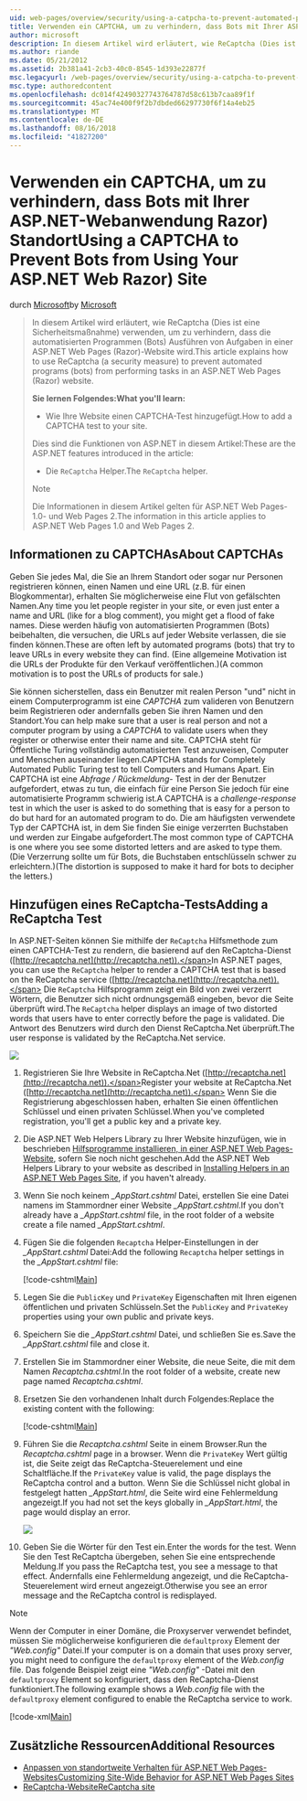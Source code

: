 ```yaml
---
uid: web-pages/overview/security/using-a-catpcha-to-prevent-automated-programs-bots-from-using-your-aspnet-web-site
title: Verwenden ein CAPTCHA, um zu verhindern, dass Bots mit Ihrer ASP.NET-Webanwendung Razor) Standort | Microsoft-Dokumentation
author: microsoft
description: In diesem Artikel wird erläutert, wie ReCaptcha (Dies ist eine Sicherheitsmaßnahme) verwenden, um zu verhindern, dass die automatisierten Programmen (Bots) Ausführen von Aufgaben in einer ASP.NET Web Pages (Razor) wir...
ms.author: riande
ms.date: 05/21/2012
ms.assetid: 2b381a41-2cb3-40c0-8545-1d393e22877f
msc.legacyurl: /web-pages/overview/security/using-a-catpcha-to-prevent-automated-programs-bots-from-using-your-aspnet-web-site
msc.type: authoredcontent
ms.openlocfilehash: dc014f42490327743764787d58c613b7caa89f1f
ms.sourcegitcommit: 45ac74e400f9f2b7dbded66297730f6f14a4eb25
ms.translationtype: MT
ms.contentlocale: de-DE
ms.lasthandoff: 08/16/2018
ms.locfileid: "41827200"
---
```

<a name="using-a-captcha-to-prevent-bots-from-using-your-aspnet-web-razor-site"></a><span data-ttu-id="788bf-103">Verwenden ein CAPTCHA, um zu verhindern, dass Bots mit Ihrer ASP.NET-Webanwendung Razor) Standort</span><span class="sxs-lookup"><span data-stu-id="788bf-103">Using a CAPTCHA to Prevent Bots from Using Your ASP.NET Web Razor) Site</span></span>
====================
<span data-ttu-id="788bf-104">durch [Microsoft](https://github.com/microsoft)</span><span class="sxs-lookup"><span data-stu-id="788bf-104">by [Microsoft](https://github.com/microsoft)</span></span>

> <span data-ttu-id="788bf-105">In diesem Artikel wird erläutert, wie ReCaptcha (Dies ist eine Sicherheitsmaßnahme) verwenden, um zu verhindern, dass die automatisierten Programmen (Bots) Ausführen von Aufgaben in einer ASP.NET Web Pages (Razor)-Website wird.</span><span class="sxs-lookup"><span data-stu-id="788bf-105">This article explains how to use ReCaptcha (a security measure) to prevent automated programs (bots) from performing tasks in an ASP.NET Web Pages (Razor) website.</span></span>
> 
> <span data-ttu-id="788bf-106">**Sie lernen Folgendes:**</span><span class="sxs-lookup"><span data-stu-id="788bf-106">**What you'll learn:**</span></span> 
> 
> - <span data-ttu-id="788bf-107">Wie Ihre Website einen CAPTCHA-Test hinzugefügt.</span><span class="sxs-lookup"><span data-stu-id="788bf-107">How to add a CAPTCHA test to your site.</span></span>
> 
> <span data-ttu-id="788bf-108">Dies sind die Funktionen von ASP.NET in diesem Artikel:</span><span class="sxs-lookup"><span data-stu-id="788bf-108">These are the ASP.NET features introduced in the article:</span></span>
> 
> - <span data-ttu-id="788bf-109">Die `ReCaptcha` Helper.</span><span class="sxs-lookup"><span data-stu-id="788bf-109">The `ReCaptcha` helper.</span></span>
> 
> > [!NOTE]
> > <span data-ttu-id="788bf-110">Die Informationen in diesem Artikel gelten für ASP.NET Web Pages-1.0- und Web Pages 2.</span><span class="sxs-lookup"><span data-stu-id="788bf-110">The information in this article applies to ASP.NET Web Pages 1.0 and Web Pages 2.</span></span>


## <a name="about-captchas"></a><span data-ttu-id="788bf-111">Informationen zu CAPTCHAs</span><span class="sxs-lookup"><span data-stu-id="788bf-111">About CAPTCHAs</span></span>

<span data-ttu-id="788bf-112">Geben Sie jedes Mal, die Sie an Ihrem Standort oder sogar nur Personen registrieren können, einen Namen und eine URL (z.B. für einen Blogkommentar), erhalten Sie möglicherweise eine Flut von gefälschten Namen.</span><span class="sxs-lookup"><span data-stu-id="788bf-112">Any time you let people register in your site, or even just enter a name and URL (like for a blog comment), you might get a flood of fake names.</span></span> <span data-ttu-id="788bf-113">Diese werden häufig von automatisierten Programmen (Bots) beibehalten, die versuchen, die URLs auf jeder Website verlassen, die sie finden können.</span><span class="sxs-lookup"><span data-stu-id="788bf-113">These are often left by automated programs (bots) that try to leave URLs in every website they can find.</span></span> <span data-ttu-id="788bf-114">(Eine allgemeine Motivation ist die URLs der Produkte für den Verkauf veröffentlichen.)</span><span class="sxs-lookup"><span data-stu-id="788bf-114">(A common motivation is to post the URLs of products for sale.)</span></span>

<span data-ttu-id="788bf-115">Sie können sicherstellen, dass ein Benutzer mit realen Person "und" nicht in einem Computerprogramm ist eine *CAPTCHA* zum valideren von Benutzern beim Registrieren oder andernfalls geben Sie ihren Namen und den Standort.</span><span class="sxs-lookup"><span data-stu-id="788bf-115">You can help make sure that a user is real person and not a computer program by using a *CAPTCHA* to validate users when they register or otherwise enter their name and site.</span></span> <span data-ttu-id="788bf-116">CAPTCHA steht für Öffentliche Turing vollständig automatisierten Test anzuweisen, Computer und Menschen auseinander liegen.</span><span class="sxs-lookup"><span data-stu-id="788bf-116">CAPTCHA stands for Completely Automated Public Turing test to tell Computers and Humans Apart.</span></span> <span data-ttu-id="788bf-117">Ein CAPTCHA ist eine *Abfrage / Rückmeldung-* Test in der der Benutzer aufgefordert, etwas zu tun, die einfach für eine Person Sie jedoch für eine automatisierte Programm schwierig ist.</span><span class="sxs-lookup"><span data-stu-id="788bf-117">A CAPTCHA is a *challenge-response* test in which the user is asked to do something that is easy for a person to do but hard for an automated program to do.</span></span> <span data-ttu-id="788bf-118">Die am häufigsten verwendete Typ der CAPTCHA ist, in dem Sie finden Sie einige verzerrten Buchstaben und werden zur Eingabe aufgefordert.</span><span class="sxs-lookup"><span data-stu-id="788bf-118">The most common type of CAPTCHA is one where you see some distorted letters and are asked to type them.</span></span> <span data-ttu-id="788bf-119">(Die Verzerrung sollte um für Bots, die Buchstaben entschlüsseln schwer zu erleichtern.)</span><span class="sxs-lookup"><span data-stu-id="788bf-119">(The distortion is supposed to make it hard for bots to decipher the letters.)</span></span>

## <a name="adding-a-recaptcha-test"></a><span data-ttu-id="788bf-120">Hinzufügen eines ReCaptcha-Tests</span><span class="sxs-lookup"><span data-stu-id="788bf-120">Adding a ReCaptcha Test</span></span>

<span data-ttu-id="788bf-121">In ASP.NET-Seiten können Sie mithilfe der `ReCaptcha` Hilfsmethode zum einen CAPTCHA-Test zu rendern, die basierend auf den ReCaptcha-Dienst ([http://recaptcha.net](http://recaptcha.net)).</span><span class="sxs-lookup"><span data-stu-id="788bf-121">In ASP.NET pages, you can use the `ReCaptcha` helper to render a CAPTCHA test that is based on the ReCaptcha service ([http://recaptcha.net](http://recaptcha.net)).</span></span> <span data-ttu-id="788bf-122">Die `ReCaptcha` Hilfsprogramm zeigt ein Bild von zwei verzerrt Wörtern, die Benutzer sich nicht ordnungsgemäß eingeben, bevor die Seite überprüft wird.</span><span class="sxs-lookup"><span data-stu-id="788bf-122">The `ReCaptcha` helper displays an image of two distorted words that users have to enter correctly before the page is validated.</span></span> <span data-ttu-id="788bf-123">Die Antwort des Benutzers wird durch den Dienst ReCaptcha.Net überprüft.</span><span class="sxs-lookup"><span data-stu-id="788bf-123">The user response is validated by the ReCaptcha.Net service.</span></span>

![](using-a-catpcha-to-prevent-automated-programs-bots-from-using-your-aspnet-web-site/_static/image1.jpg)

1. <span data-ttu-id="788bf-124">Registrieren Sie Ihre Website in ReCaptcha.Net ([http://recaptcha.net](http://recaptcha.net)).</span><span class="sxs-lookup"><span data-stu-id="788bf-124">Register your website at ReCaptcha.Net ([http://recaptcha.net](http://recaptcha.net)).</span></span> <span data-ttu-id="788bf-125">Wenn Sie die Registrierung abgeschlossen haben, erhalten Sie einen öffentlichen Schlüssel und einen privaten Schlüssel.</span><span class="sxs-lookup"><span data-stu-id="788bf-125">When you've completed registration, you'll get a public key and a private key.</span></span>
2. <span data-ttu-id="788bf-126">Die ASP.NET Web Helpers Library zu Ihrer Website hinzufügen, wie in beschrieben [Hilfsprogramme installieren, in einer ASP.NET Web Pages-Website](https://go.microsoft.com/fwlink/?LinkId=252372), sofern Sie noch nicht geschehen.</span><span class="sxs-lookup"><span data-stu-id="788bf-126">Add the ASP.NET Web Helpers Library to your website as described in [Installing Helpers in an ASP.NET Web Pages Site](https://go.microsoft.com/fwlink/?LinkId=252372), if you haven't already.</span></span>
3. <span data-ttu-id="788bf-127">Wenn Sie noch keinem  *\_AppStart.cshtml* Datei, erstellen Sie eine Datei namens im Stammordner einer Website  *\_AppStart.cshtml*.</span><span class="sxs-lookup"><span data-stu-id="788bf-127">If you don't already have a *\_AppStart.cshtml* file, in the root folder of a website create a file named *\_AppStart.cshtml*.</span></span>
4. <span data-ttu-id="788bf-128">Fügen Sie die folgenden `Recaptcha` Helper-Einstellungen in der  *\_AppStart.cshtml* Datei:</span><span class="sxs-lookup"><span data-stu-id="788bf-128">Add the following `Recaptcha` helper settings in the *\_AppStart.cshtml* file:</span></span> 

    [!code-cshtml[Main](using-a-catpcha-to-prevent-automated-programs-bots-from-using-your-aspnet-web-site/samples/sample1.cshtml?highlight=6-7)]
5. <span data-ttu-id="788bf-129">Legen Sie die `PublicKey` und `PrivateKey` Eigenschaften mit Ihren eigenen öffentlichen und privaten Schlüsseln.</span><span class="sxs-lookup"><span data-stu-id="788bf-129">Set the `PublicKey` and `PrivateKey` properties using your own public and private keys.</span></span>
6. <span data-ttu-id="788bf-130">Speichern Sie die  *\_AppStart.cshtml* Datei, und schließen Sie es.</span><span class="sxs-lookup"><span data-stu-id="788bf-130">Save the *\_AppStart.cshtml* file and close it.</span></span>
7. <span data-ttu-id="788bf-131">Erstellen Sie im Stammordner einer Website, die neue Seite, die mit dem Namen *Recaptcha.cshtml*.</span><span class="sxs-lookup"><span data-stu-id="788bf-131">In the root folder of a website, create new page named *Recaptcha.cshtml*.</span></span>
8. <span data-ttu-id="788bf-132">Ersetzen Sie den vorhandenen Inhalt durch Folgendes:</span><span class="sxs-lookup"><span data-stu-id="788bf-132">Replace the existing content with the following:</span></span> 

    [!code-cshtml[Main](using-a-catpcha-to-prevent-automated-programs-bots-from-using-your-aspnet-web-site/samples/sample2.cshtml)]
9. <span data-ttu-id="788bf-133">Führen Sie die *Recaptcha.cshtml* Seite in einem Browser.</span><span class="sxs-lookup"><span data-stu-id="788bf-133">Run the *Recaptcha.cshtml* page in a browser.</span></span> <span data-ttu-id="788bf-134">Wenn die `PrivateKey` Wert gültig ist, die Seite zeigt das ReCaptcha-Steuerelement und eine Schaltfläche.</span><span class="sxs-lookup"><span data-stu-id="788bf-134">If the `PrivateKey` value is valid, the page displays the ReCaptcha control and a button.</span></span> <span data-ttu-id="788bf-135">Wenn Sie die Schlüssel nicht global in festgelegt hatten  *\_AppStart.html*, die Seite wird eine Fehlermeldung angezeigt.</span><span class="sxs-lookup"><span data-stu-id="788bf-135">If you had not set the keys globally in *\_AppStart.html*, the page would display an error.</span></span> 

    ![](using-a-catpcha-to-prevent-automated-programs-bots-from-using-your-aspnet-web-site/_static/image1.png)
10. <span data-ttu-id="788bf-136">Geben Sie die Wörter für den Test ein.</span><span class="sxs-lookup"><span data-stu-id="788bf-136">Enter the words for the test.</span></span> <span data-ttu-id="788bf-137">Wenn Sie den Test ReCaptcha übergeben, sehen Sie eine entsprechende Meldung.</span><span class="sxs-lookup"><span data-stu-id="788bf-137">If you pass the ReCaptcha test, you see a message to that effect.</span></span> <span data-ttu-id="788bf-138">Andernfalls eine Fehlermeldung angezeigt, und die ReCaptcha-Steuerelement wird erneut angezeigt.</span><span class="sxs-lookup"><span data-stu-id="788bf-138">Otherwise you see an error message and the ReCaptcha control is redisplayed.</span></span>

> [!NOTE]
> <span data-ttu-id="788bf-139">Wenn der Computer in einer Domäne, die Proxyserver verwendet befindet, müssen Sie möglicherweise konfigurieren die `defaultproxy` Element der *"Web.config"* Datei.</span><span class="sxs-lookup"><span data-stu-id="788bf-139">If your computer is on a domain that uses proxy server, you might need to configure the `defaultproxy` element of the *Web.config* file.</span></span> <span data-ttu-id="788bf-140">Das folgende Beispiel zeigt eine *"Web.config"* -Datei mit den `defaultproxy` Element so konfiguriert, dass den ReCaptcha-Dienst funktioniert.</span><span class="sxs-lookup"><span data-stu-id="788bf-140">The following example shows a *Web.config* file with the `defaultproxy` element configured to enable the ReCaptcha service to work.</span></span>
> 
> [!code-xml[Main](using-a-catpcha-to-prevent-automated-programs-bots-from-using-your-aspnet-web-site/samples/sample3.xml)]


<a id="Additional_Resources"></a>
## <a name="additional-resources"></a><span data-ttu-id="788bf-141">Zusätzliche Ressourcen</span><span class="sxs-lookup"><span data-stu-id="788bf-141">Additional Resources</span></span>


- [<span data-ttu-id="788bf-142">Anpassen von standortweite Verhalten für ASP.NET Web Pages-Websites</span><span class="sxs-lookup"><span data-stu-id="788bf-142">Customizing Site-Wide Behavior for ASP.NET Web Pages Sites</span></span>](https://go.microsoft.com/fwlink/?LinkId=202906)
- [<span data-ttu-id="788bf-143">ReCaptcha-Website</span><span class="sxs-lookup"><span data-stu-id="788bf-143">ReCaptcha site</span></span>](https://www.google.com/recaptcha)
